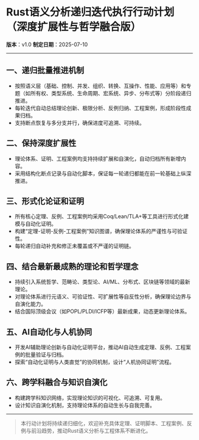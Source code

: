 # Rust语义分析递归迭代执行行动计划（深度扩展性与哲学融合版）

**版本**：v1.0
**制定日期**：2025-07-10

---

## 一、递归批量推进机制

- 按照语义层（基础、控制、并发、组织、转换、互操作、性能、应用等）和专题（如所有权、类型系统、生命周期、宏系统、异步、分布式等）分阶段递归推进。
- 每轮迭代自动总结理论创新、极限分析、反例归纳、工程案例，形成阶段性成果归档。
- 支持断点恢复与多分支并行，确保进度可追溯、可持续。

## 二、保持深度扩展性

- 理论体系、证明、工程案例均支持持续扩展和自演化，自动归档所有新增内容。
- 采用结构化断点记录与自动化脚本，保证每一轮递归都能在前一轮基础上纵深推进。

## 三、形式化论证和证明

- 所有核心定理、反例、工程案例均采用Coq/Lean/TLA+等工具进行形式化建模与自动化证明。
- 构建“定理-证明-反例-工程案例”知识图谱，确保理论体系的严谨性与可验证性。
- 每轮递归自动补充和修正未覆盖或不严谨的证明链。

## 四、结合最新最成熟的理论和哲学理念

- 持续引入系统哲学、范畴论、类型论、AI/ML、分布式、区块链等领域的最新理论。
- 对理论体系进行元语义、可验证性、可扩展性等自反性分析，确保理论边界与自演化能力。
- 结合国际顶级会议（如POPL/PLDI/ICFP等）最新成果，动态更新理论体系。

## 五、AI自动化与人机协同

- 开发AI辅助理论创新与自动化证明平台，推动AI自动生成定理、反例、工程案例的批量验证与归档。
- 探索“自动化证明与人类直觉”的协同机制，设计“人机协同证明”流程。

## 六、跨学科融合与知识自演化

- 构建跨学科知识网络，实现理论知识的可视化、可追溯、可复用。
- 设计知识自演化机制，支持理论体系的自动生长与自我完善。

---

> 本行动计划将持续递归细化，欢迎补充具体定理、证明脚本、工程案例、反例与前沿趋势，推动Rust语义分析与工程体系不断进化。

